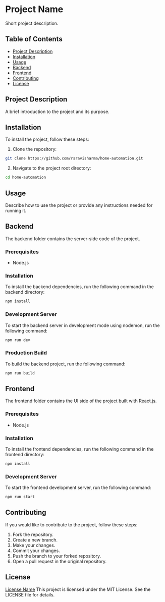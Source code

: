 # Project Name

Short project description.

## Table of Contents

- [Project Description](#project-description)
- [Installation](#installation)
- [Usage](#usage)
- [Backend](#backend)
- [Frontend](#frontend)
- [Contributing](#contributing)
- [License](#license)

## Project Description

A brief introduction to the project and its purpose.

## Installation

To install the project, follow these steps:

1. Clone the repository:

```bash
git clone https://github.com/rsravisharma/home-automation.git
```

2. Navigate to the project root directory:

```bash
cd home-automation
```

## Usage

Describe how to use the project or provide any instructions needed for running it.

## Backend

The backend folder contains the server-side code of the project.

### Prerequisites

- Node.js

### Installation

To install the backend dependencies, run the following command in the backend directory:

```bash
npm install
```

### Development Server

To start the backend server in development mode using nodemon, run the following command:

```bash
npm run dev
```

### Production Build

To build the backend project, run the following command:

```bash
npm run build
```

## Frontend

The frontend folder contains the UI side of the project built with React.js.

### Prerequisites

- Node.js

### Installation

To install the frontend dependencies, run the following command in the frontend directory:

```bash
npm install
```

### Development Server

To start the frontend development server, run the following command:

```bash
npm run start
```

## Contributing

If you would like to contribute to the project, follow these steps:

1. Fork the repository.
2. Create a new branch.
3. Make your changes.
4. Commit your changes.
5. Push the branch to your forked repository.
6. Open a pull request in the original repository.

## License

[License Name](link-to-license) 
This project is licensed under the MIT License. See the LICENSE file for details.